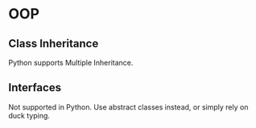 # OOP

## Class Inheritance

Python supports Multiple Inheritance.

## Interfaces

Not supported in Python. Use abstract classes instead, or simply rely on duck typing.
